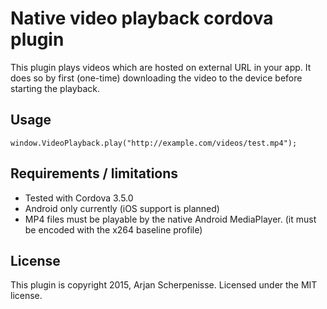 Native video playback cordova plugin
====================================

This plugin plays videos which are hosted on external URL in your
app. It does so by first (one-time) downloading the video to the
device before starting the playback.

Usage
-----

    window.VideoPlayback.play("http://example.com/videos/test.mp4");


Requirements / limitations
--------------------------

 * Tested with Cordova 3.5.0
 * Android only currently (iOS support is planned)
 * MP4 files must be playable by the native Android MediaPlayer. (it must be encoded with the x264 baseline profile)

License
-------

This plugin is copyright 2015, Arjan Scherpenisse. Licensed under the
MIT license.


